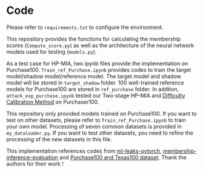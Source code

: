 # Code
Please refer to `requirements.txt` to configure the environment.

This repository provides the functions for calculating the membership scores (`Compute_score.py`) as well as the architecture of the neural network models used for testing (`models.py`). 

As a test case for HP-MIA, two ipynb files provide the implementation on Purchase100. `Train_ref_Purchase.ipynb` provides codes to train the target model/shadow model/reference model. The target model and shadow model will be stored in `target_shadow` folder. 100 well-trained reference models for Purchase100 are stored in `ref_purchase` folder. In addtion, `attack_exp_purchase.ipynb` tested our Two-stage HP-MIA and [Difficulty Calibration Method](https://arxiv.org/abs/2111.08440) on Purchaser100.

This repository only provided models trained on Purchase100. If you want to test on other datasets, please refer to `Train_ref_Purchase.ipynb` to train your own model. Processing of seven common datasets is provided in `my_dataloader.py`. If you want to test other datasets, you need to refine the processing of the new datasets in this file.

This implementation references codes from [ml-leaks-pytorch](https://github.com/GeorgeTzannetos/ml-leaks-pytorch), 
[membership-inference-evaluation](https://github.com/inspire-group/membership-inference-evaluation) and [Purchase100 and Texas100 dataset](https://github.com/xehartnort/Purchase100-Texas100-datasets). Thank the authors for their  work !
